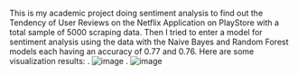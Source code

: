 This is my academic project doing sentiment analysis to find out the Tendency of User Reviews on the Netflix Application on PlayStore with a total sample of 5000 scraping data.
Then I tried to enter a model for sentiment analysis using the data with the Naive Bayes and Random Forest models each having an accuracy of 0.77 and 0.76.
Here are some visualization results:
.
![image](https://github.com/user-attachments/assets/90fea06b-a961-40ba-9d65-340f1e96ddb1)
.
![image](https://github.com/user-attachments/assets/2603a374-4462-4c8d-84c2-54f3bb62f0d1)
